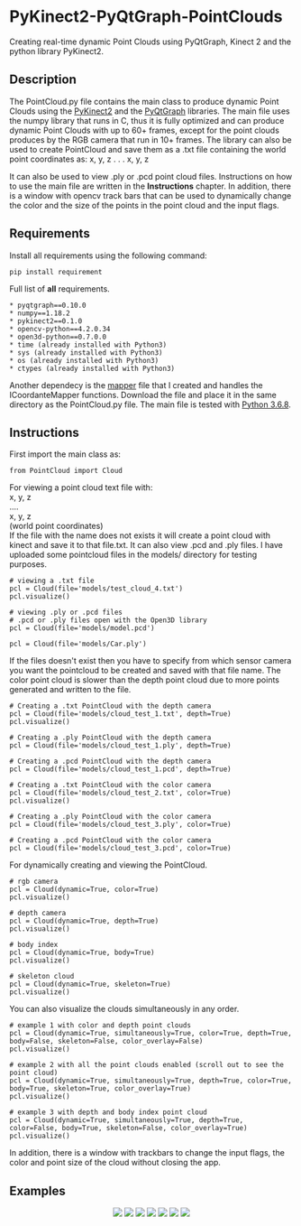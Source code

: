 # PyKinect2-PyQtGraph-PointClouds
Creating real-time dynamic Point Clouds using PyQtGraph, Kinect 2 and the python library PyKinect2.

## Description
The PointCloud.py file contains the main class to produce dynamic Point Clouds using the [PyKinect2](https://github.com/Kinect/PyKinect2) and the [PyQtGraph](https://github.com/pyqtgraph/pyqtgraph) libraries.
The main file uses the numpy library that runs in C, thus it is fully optimized and can produce dynamic Point Clouds with up to 60+ frames, except for the point clouds produces by the RGB camera that run in 10+ frames.
The library can also be used to create PointCloud and save them as a .txt file containing the world point coordinates as: 
x, y, z
   .
   .
   .
x, y, z

It can also be used to view .ply or .pcd point cloud files. Instructions on how to use the main file are written in the **Instructions** chapter.
In addition, there is a window with opencv track bars that can be used to dynamically change the color and the size of the points in the point cloud and the input flags.

## Requirements
Install all requirements using the following command:
```
pip install requirement
```
Full list of **all** requirements.
```
* pyqtgraph==0.10.0
* numpy==1.18.2
* pykinect2==0.1.0
* opencv-python==4.2.0.34
* open3d-python==0.7.0.0
* time (already installed with Python3)
* sys (already installed with Python3)
* os (already installed with Python3)
* ctypes (already installed with Python3)
```
Another dependecy is the [mapper](https://github.com/KonstantinosAng/PyKinect2-Mapper-Functions) file that I created and handles the ICoordanteMapper functions. Download the file and place it in the same directory as the PointCloud.py file. The main file is tested with [Python 3.6.8](https://www.python.org/downloads/release/python-368/).

## Instructions
First import the main class as:
```
from PointCloud import Cloud
```
For viewing a point cloud text file with:                                              
    x, y, z                                                                            
    ....                                                                               
    x, y, z                                                                            
(world point coordinates)                                                              
If the file with the name does not exists it will create a point cloud with kinect and save it to that file.txt. It can also view .pcd and .ply files. I have uploaded some pointcloud files in the models/ directory for testing purposes.
```
# viewing a .txt file
pcl = Cloud(file='models/test_cloud_4.txt')
pcl.visualize()

# viewing .ply or .pcd files
# .pcd or .ply files open with the Open3D library
pcl = Cloud(file='models/model.pcd')

pcl = Cloud(file='models/Car.ply')
```
If the files doesn't exist then you have to specify from which sensor camera you want the pointcloud to be created and saved with that file name.
The color point cloud is slower than the depth point cloud due to more points generated and written to the file.
```
# Creating a .txt PointCloud with the depth camera
pcl = Cloud(file='models/cloud_test_1.txt', depth=True)
pcl.visualize()

# Creating a .ply PointCloud with the depth camera
pcl = Cloud(file='models/cloud_test_1.ply', depth=True)

# Creating a .pcd PointCloud with the depth camera
pcl = Cloud(file='models/cloud_test_1.pcd', depth=True)

# Creating a .txt PointCloud with the color camera
pcl = Cloud(file='models/cloud_test_2.txt', color=True)
pcl.visualize()

# Creating a .ply PointCloud with the color camera
pcl = Cloud(file='models/cloud_test_3.ply', color=True)

# Creating a .pcd PointCloud with the color camera
pcl = Cloud(file='models/cloud_test_3.pcd', color=True)

```
For dynamically creating and viewing the PointCloud.
```
# rgb camera
pcl = Cloud(dynamic=True, color=True)
pcl.visualize()

# depth camera
pcl = Cloud(dynamic=True, depth=True)
pcl.visualize()

# body index
pcl = Cloud(dynamic=True, body=True)
pcl.visualize()

# skeleton cloud
pcl = Cloud(dynamic=True, skeleton=True)
pcl.visualize()
```
You can also visualize the clouds simultaneously in any order.
```
# example 1 with color and depth point clouds
pcl = Cloud(dynamic=True, simultaneously=True, color=True, depth=True, body=False, skeleton=False, color_overlay=False)
pcl.visualize()

# example 2 with all the point clouds enabled (scroll out to see the point cloud)
pcl = Cloud(dynamic=True, simultaneously=True, depth=True, color=True, body=True, skeleton=True, color_overlay=True)
pcl.visualize()

# example 3 with depth and body index point cloud
pcl = Cloud(dynamic=True, simultaneously=True, depth=True, color=False, body=True, skeleton=False, color_overlay=True)
pcl.visualize()
```

In addition, there is a window with trackbars to change the input flags, the color and point size of the cloud without closing the app.

## Examples
<p align="center">
<img src="img/image_9.png"/>
<img src="img/image_1.png"/>
<img src="img/image_2.png"/>
<img src="img/image_3.png"/>
<img src="img/image_4.png"/>
<img src="img/image_6.png"/>
<img src="img/image_7.png"/>
</p>
